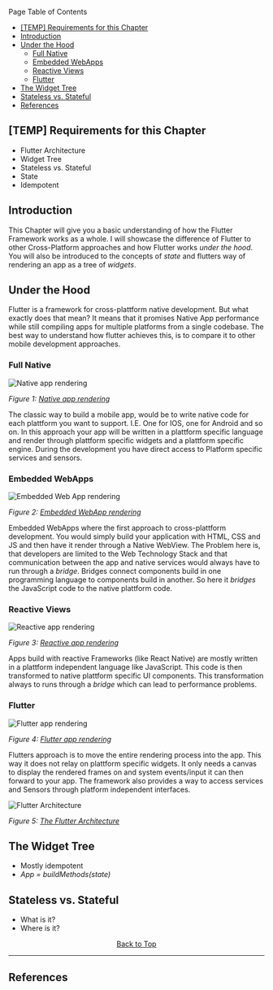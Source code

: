 Page Table of Contents
- [[TEMP] Requirements for this Chapter](#temp-requirements-for-this-chapter)
- [Introduction](#introduction)
- [Under the Hood](#under-the-hood)
  - [Full Native](#full-native)
  - [Embedded WebApps](#embedded-webapps)
  - [Reactive Views](#reactive-views)
  - [Flutter](#flutter)
- [The Widget Tree](#the-widget-tree)
- [Stateless vs. Stateful](#stateless-vs-stateful)
- [References](#references)

## [TEMP] Requirements for this Chapter
- Flutter Architecture
- Widget Tree
- Stateless vs. Stateful
- State
- Idempotent

## Introduction
This Chapter will give you a basic understanding of how the Flutter Framework works as a whole. I will showcase the difference of Flutter to other Cross-Platform approaches and how Flutter works _under the hood_. You will also be introduced to the concepts of _state_ and flutters way of rendering an app as a tree of _widgets_.
  
## Under the Hood
Flutter is a framework for cross-plattform native development. But what exactly does that mean? It means that it promises Native App performance while still compiling apps for multiple platforms from a single codebase. The best way to understand how flutter achieves this, is to compare it to other mobile development approaches.

### Full Native 
![Native app rendering](https://github.com/Fasust/flutter-guide/wiki//.images/native-rendering.png)

_Figure 1: [Native app rendering](https://hackernoon.com/whats-revolutionary-about-flutter-946915b09514)_

The classic way to build a mobile app, would be to write native code for each plattform you want to support. I.E. One for IOS, one for Android and so on. In this approach your app will be written in a plattform specific language and render through plattform specific widgets and a plattform specific engine. During the development you have direct access to Platform specific services and sensors.

### Embedded WebApps
![Embedded Web App rendering](https://github.com/Fasust/flutter-guide/wiki//.images/webview-rendering.png)

_Figure 2: [Embedded WebApp rendering](https://hackernoon.com/whats-revolutionary-about-flutter-946915b09514)_

Embedded WebApps where the first approach to cross-plattform development. You would simply build your application with HTML, CSS and JS and then have it render through a Native WebView. The Problem here is, that developers are limited to the Web Technology Stack and that communication between the app and native services would always have to run through a _bridge_. Bridges connect components build in one programming language to components build in another. So here it _bridges_ the JavaScript code to the native plattform code.

### Reactive Views 
![Reactive app rendering](https://github.com/Fasust/flutter-guide/wiki//.images/reactive-rendering.png)

_Figure 3: [Reactive app rendering](https://hackernoon.com/whats-revolutionary-about-flutter-946915b09514)_

Apps build with reactive Frameworks (like React Native) are mostly written in a plattform independent language like JavaScript. This code is then transformed to native plattform specific UI components. This transformation always to runs through a _bridge_ which can lead to performance problems.

### Flutter
![Flutter app rendering](https://github.com/Fasust/flutter-guide/wiki//.images/flutter-rendering.png)

_Figure 4: [Flutter app rendering](https://hackernoon.com/whats-revolutionary-about-flutter-946915b09514)_

Flutters approach is to move the entire rendering process into the app. This way it does not relay on plattform specific widgets. It only needs a canvas to display the rendered frames on and system events/input it can then forward to your app. The framework also provides a way to access services and Sensors through platform independent interfaces.

![Flutter Architecture](https://github.com/Fasust/flutter-guide/wiki//.images/flutter-architecture.png)

_Figure 5: [The Flutter Architecture](https://hackernoon.com/whats-revolutionary-about-flutter-946915b09514)_


## The Widget Tree
- Mostly idempotent 
- _App = buildMethods(state)_
  
## Stateless vs. Stateful
- What is it?
- Where is it?

<p align="center"><a href="#">Back to Top</a></center></p>

---
## References 